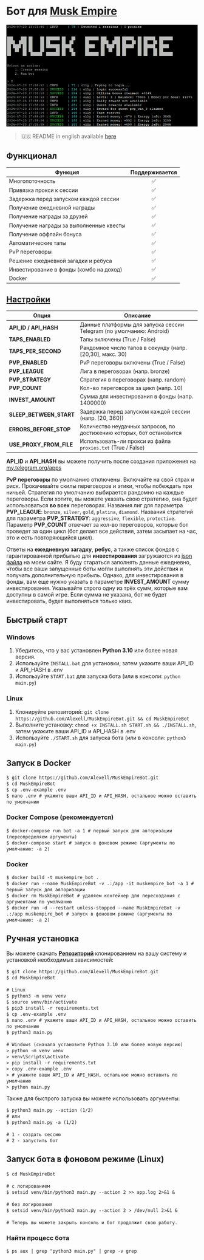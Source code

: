# Бот для [Musk Empire](https://alexell.ru/cc/musk)

![img1](.github/images/demo.png)

> 🇺🇸 README in english available [here](README.md)

## Функционал
| Функция                                 | Поддерживается  |
|-----------------------------------------|:---------------:|
| Многопоточность                         |        ✅       |
| Привязка прокси к сессии                |        ✅       |
| Задержка перед запуском каждой сессии   |        ✅       |
| Получение ежедневной награды            |        ✅       |
| Получение награды за друзей             |        ✅       |
| Получение награды за выполненные квесты |        ✅       |
| Получение оффлайн бонуса                |        ✅       |
| Автоматические тапы                     |        ✅       |
| PvP переговоры                          |        ✅       |
| Решение ежедневной загадки и ребуса     |        ✅       |
| Инвестирование в фонды (комбо на доход) |        ✅       |
| Docker                                  |        ✅       |

## [Настройки](https://github.com/Alexell/MuskEmpireBot/blob/main/.env-example)
| Опция                   | Описание                                                              |
|-------------------------|-----------------------------------------------------------------------|
| **API_ID / API_HASH**   | Данные платформы для запуска сессии Telegram (по умолчанию: Android)  |
| **TAPS_ENABLED**        | Тапы включены (True / False)                                          |
| **TAPS_PER_SECOND**     | Рандомное число тапов в секунду (напр. [20,30], макс. 30)             |
| **PVP_ENABLED**         | PvP переговоры включены (True / False)                                |
| **PVP_LEAGUE**          | Лига в переговорах (напр. bronze)                                     |
| **PVP_STRATEGY**        | Стратегия в переговорах (напр. random)                                |
| **PVP_COUNT**           | Кол-во переговоров за цикл (напр. 10)                                 |
| **INVEST_AMOUNT**       | Сумма для инвестирования в фонды (напр. 1400000)                      |
| **SLEEP_BETWEEN_START** | Задержка перед запуском каждой сессии (напр. [20, 360])               |
| **ERRORS_BEFORE_STOP**  | Количество неудачных запросов, по достижению которых, бот остановится |
| **USE_PROXY_FROM_FILE** | Использовать-ли прокси из файла `proxies.txt` (True / False)          |

**API_ID** и **API_HASH** вы можете получить после создания приложения на [my.telegram.org/apps](https://my.telegram.org/apps)

**PvP переговоры** по умолчанию отключены. Включайте на свой страх и риск. Прокачивайте скилы переговоров и этики, чтобы побеждать при ничьей. Стратегия по умолчанию выбирается рандомно на каждые переговоры. Если хотите, вы можете указать свою стратегию, она будет использоваться **во всех** переговорах. Названия лиг для параметра **PVP_LEAGUE**: `bronze`, `silver`, `gold`, `platina`, `diamond`. Названия стратегий для параметра **PVP_STRATEGY**: `aggressive`, `flexible`, `protective`. Параметр **PVP_COUNT** отвечает за кол-во переговоров, которые бот проведет за один цикл (бот делает все действия, затем засыпает на час, это и есть повторяющийся цикл).

Ответы на **ежедневную загадку**, **ребус**, а также список фондов с гарантированной прибылью для **инвестирования** загружаются из [json файла](https://alexell.ru/crypto/musk-empire/data.json) на моем сайте. Я буду стараться заполнять данные ежедневно, чтобы все ваши запущенные боты могли выполнять эти действия и получать дополнительную прибыль. Однако, для инвестирования в фонды, вам еще нужно указать в параметре **INVEST_AMOUNT** сумму инвестирования. Указывайте строго одну из трёх сумм, которые вам доступны в самой игре. Если сумма не указана, бот не будет инвестировать, будет выполняться только квиз.
 

## Быстрый старт
### Windows
1. Убедитесь, что у вас установлен **Python 3.10** или более новая версия.
2. Используйте `INSTALL.bat` для установки, затем укажите ваши API_ID и API_HASH в .env
3. Используйте `START.bat` для запуска бота (или в консоли: `python main.py`)

### Linux
1. Клонируйте репозиторий: `git clone https://github.com/Alexell/MuskEmpireBot.git && cd MuskEmpireBot`
2. Выполните установку: `chmod +x INSTALL.sh START.sh && ./INSTALL.sh`, затем укажите ваши API_ID и API_HASH в .env
3. Используйте `./START.sh` для запуска бота (или в консоли: `python3 main.py`)

## Запуск в Docker
```
$ git clone https://github.com/Alexell/MuskEmpireBot.git
$ cd MuskEmpireBot
$ cp .env-example .env
$ nano .env # укажите ваши API_ID и API_HASH, остальное можно оставить по умолчанию
```
### Docker Compose (рекомендуется)
```
$ docker-compose run bot -a 1 # первый запуск для авторизации (переопределяем аргументы)
$ docker-compose start # запуск в фоновом режиме (аргументы по умолчанию: -a 2)
```
### Docker
```
$ docker build -t muskempire_bot .
$ docker run --name MuskEmpireBot -v .:/app -it muskempire_bot -a 1 # первый запуск для авторизации
$ docker rm MuskEmpireBot # удаляем контейнер для пересоздания с аргументами по умолчанию
$ docker run -d --restart unless-stopped --name MuskEmpireBot -v .:/app muskempire_bot # запуск в фоновом режиме (аргументы по умолчанию: -a 2)
```

## Ручная установка
Вы можете скачать [**Репозиторий**](https://github.com/Alexell/MuskEmpireBot) клонированием на вашу систему и установкой необходимых зависимостей:
```
$ git clone https://github.com/Alexell/MuskEmpireBot.git
$ cd MuskEmpireBot

# Linux
$ python3 -m venv venv
$ source venv/bin/activate
$ pip3 install -r requirements.txt
$ cp .env-example .env
$ nano .env # укажите ваши API_ID и API_HASH, остальное можно оставить по умолчанию
$ python3 main.py

# Windows (сначала установите Python 3.10 или более новую версию)
> python -m venv venv
> venv\Scripts\activate
> pip install -r requirements.txt
> copy .env-example .env
> # укажите ваши API_ID и API_HASH, остальное можно оставить по умолчанию
> python main.py
```

Также для быстрого запуска вы можете использовать аргументы:
```
$ python3 main.py --action (1/2)
# или
$ python3 main.py -a (1/2)

# 1 - создать сессию
# 2 - запустить бот
```

## Запуск  бота в фоновом режиме (Linux)
```
$ cd MuskEmpireBot

# с логированием
$ setsid venv/bin/python3 main.py --action 2 >> app.log 2>&1 &

# без логирования
$ setsid venv/bin/python3 main.py --action 2 > /dev/null 2>&1 &

# Теперь вы можете закрыть консоль и бот продолжит свою работу.
```

### Найти процесс бота
```
$ ps aux | grep "python3 main.py" | grep -v grep
```